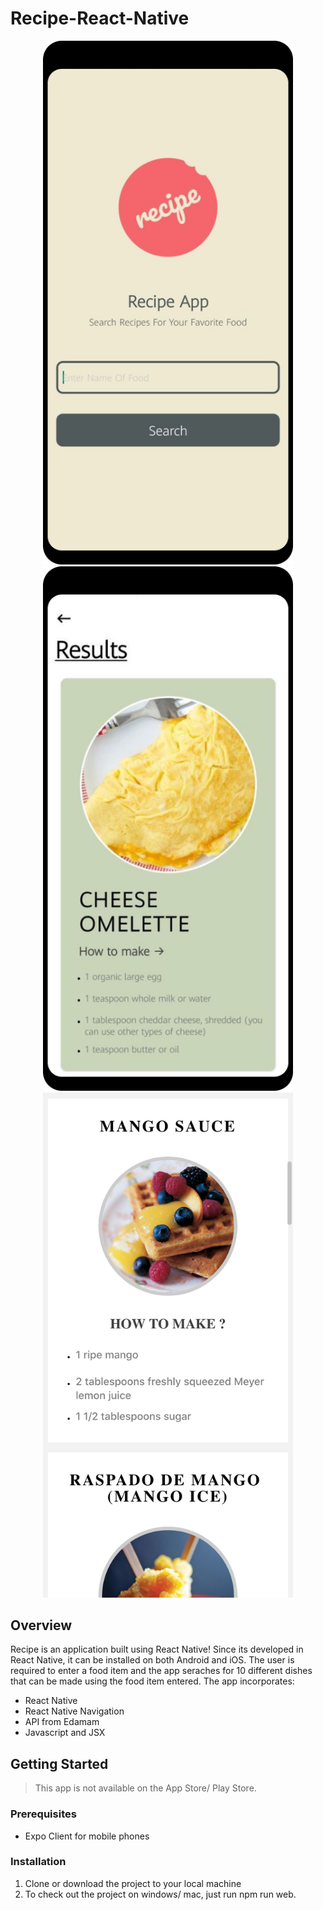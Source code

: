 # Recipe-React-Native

<p align="center">
  <img src="HomeScreen.png" width="400">
  <img src="ResultScreen.png" width="400">
  <img src="ResultScreen2.png" width="400">
</p>

## Overview

Recipe is an application built using React Native! Since its developed in React Native, it can be installed on both Android and iOS. The user is required to enter a food item and the app seraches for 10 different dishes that can be made using the food item entered. The app incorporates:

- React Native
- React Native Navigation
- API from Edamam
- Javascript and JSX

## Getting Started

> This app is not available on the App Store/ Play Store.

### Prerequisites

- Expo Client for mobile phones

### Installation

1. Clone or download the project to your local machine
2. To check out the project on windows/ mac, just run npm run web.
